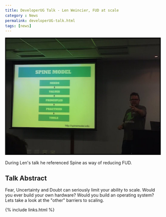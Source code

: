 ```yaml
---
title: DeveloperUG Talk - Len Weincier, FUD at scale
category : News
permalink: developerUG-talk.html
tags: [news]
---
```


<img style="border: 3px solid black" src="images/InTheWild/len.jpg">

During Len's talk he referenced Spine as way of reducing FUD.

## Talk Abstract
Fear, Uncertainty and Doubt can seriously limit your ability to scale. Would you ever build your own hardware? Would you build an operating system? Lets take a look at the "other" barriers to scaling. 

{% include links.html %}